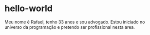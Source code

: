 # hello-world
Meu nome é Rafael, tenho 33 anos e sou advogado. Estou iniciado no universo da programação e pretendo ser profissional nesta area.
